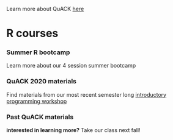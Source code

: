 



Learn more about QuACK [here](https://wvoorhies.github.io/sample_webpage/about/about)

# R courses

### Summer R bootcamp
Learn more about our 4 session summer bootcamp
### QuACK 2020 materials
Find materials from our most recent semester long [introductory programming workshop](https://wvoorhies.github.io/sample_webpage/QuACK_2020/QuACK_2020)

### Past QuACK materials

**interested in learning more?** Take our class next fall!
